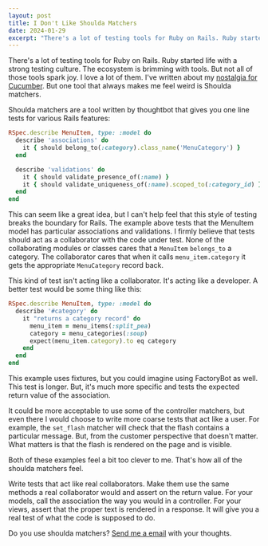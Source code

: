 ```yaml
---
layout: post
title: I Don't Like Shoulda Matchers
date: 2024-01-29
excerpt: "There's a lot of testing tools for Ruby on Rails. Ruby started life with a strong testing culture. The ecosystem is brimming with tools. But not all of those tools spark joy. I love a lot of them. I've written about my nostalgia for Cucumber. But one tool that always make me feel weird is Shoulda matchers."
---
```


There's a lot of testing tools for Ruby on Rails. Ruby started life with a strong testing culture. The ecosystem is brimming with tools. But not all of those tools spark joy. I love a lot of them. I've written about my [nostalgia for Cucumber](/2023/08/08/i-miss-cucumber/). But one tool that always makes me feel weird is Shoulda matchers. 

Shoulda matchers are a tool written by thoughtbot that gives you one line tests for various Rails features:
```ruby
RSpec.describe MenuItem, type: :model do
  describe 'associations' do
    it { should belong_to(:category).class_name('MenuCategory') }
  end

  describe 'validations' do
    it { should validate_presence_of(:name) }
    it { should validate_uniqueness_of(:name).scoped_to(:category_id) }
  end
end
```

This can seem like a great idea, but I can't help feel that this style of testing breaks the boundary for Rails. The example above tests that the MenuItem model has particular associations and validations. I firmly believe that tests should act as a collaborator with the code under test. None of the collaborating modules or classes cares that a `MenuItem`  `belongs_to` a category. The collaborator cares that when it calls `menu_item.category` it gets the appropriate `MenuCategory` record back. 

This kind of test isn't acting like a collaborator. It's acting like a developer.  A better test would be some thing like this:

```ruby
RSpec.describe MenuItem, type: :model do
  describe '#category' do
    it "returns a category record" do
      menu_item = menu_items(:split_pea)
      category = menu_categories(:soup)
      expect(menu_item.category).to eq category  
    end
  end
end
```

This example uses fixtures, but you could imagine using FactoryBot as well. This test is longer. But, it's much more specific and tests the expected return value of the association.

It could be more acceptable to use some of the controller matchers, but even there I would choose to write more coarse tests that act like a user. For example, the `set_flash` matcher will check that the flash contains a particular message. But, from the customer perspective that doesn't matter. What matters is that the flash is rendered on the page and is visible. 

Both of these examples feel a bit too clever to me. That's how all of the shoulda matchers feel. 

Write tests that act like real collaborators. Make them use the same methods a real collaborator would and assert on the return value. For your models, call the association the way you would in a controller. For your views, assert that the proper text is rendered in a response.  It will give you a real test of what the code is supposed to do.

Do you use shoulda matchers? [Send me a email](mailto:elise.shaffer@hey.com) with your thoughts.
